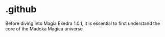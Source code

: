 # .github
Before diving into Magia Exedra 1.0.1, it is essential to first understand the core of the Madoka Magica universe
